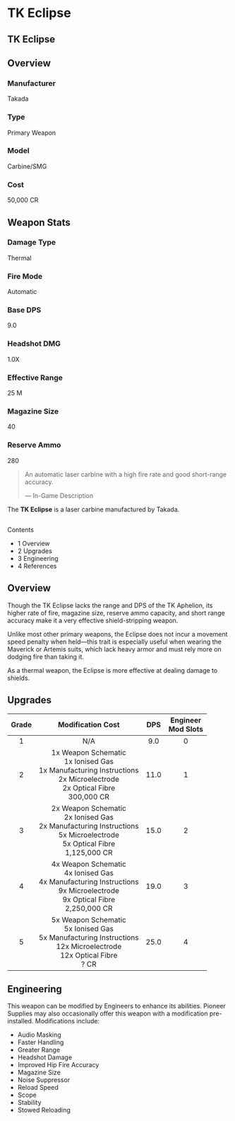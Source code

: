 # TK Eclipse
## TK Eclipse

		

## Overview

### Manufacturer

Takada

### Type

Primary Weapon

### Model

Carbine/SMG

### Cost

50,000 CR

## Weapon Stats

### Damage Type

Thermal

### Fire Mode

Automatic

### Base DPS

9.0

### Headshot DMG

1.0X

### Effective Range

25 M

### Magazine Size

40

### Reserve Ammo

280

> 
> 
> An automatic laser carbine with a high fire rate and good short-range accuracy.
> 
> 
> — In-Game Description
> 

The **TK Eclipse** is a laser carbine manufactured by Takada.

## 

Contents

- 1 Overview
- 2 Upgrades
- 3 Engineering
- 4 References

## Overview

Though the TK Eclipse lacks the range and DPS of the TK Aphelion, its higher rate of fire, magazine size, reserve ammo capacity, and short range accuracy make it a very effective shield-stripping weapon. 

Unlike most other primary weapons, the Eclipse does not incur a movement speed penalty when held—this trait is especially useful when wearing the Maverick or Artemis suits, which lack heavy armor and must rely more on dodging fire than taking it.

As a thermal weapon, the Eclipse is more effective at dealing damage to shields.

## Upgrades

| Grade | Modification Cost | DPS | Engineer<br>Mod Slots |
| :---: | :---: | :---: | :---: |
| 1 | N/A | 9.0 | 0 |
| 2 | 1x Weapon Schematic<br> 1x Ionised Gas<br> 1x Manufacturing Instructions<br>2x Microelectrode<br> 2x Optical Fibre<br>300,000 CR | 11.0 | 1 |
| 3 | 2x Weapon Schematic<br> 2x Ionised Gas<br> 2x Manufacturing Instructions<br> 5x Microelectrode<br> 5x Optical Fibre<br>1,125,000 CR | 15.0 | 2 |
| 4 | 4x Weapon Schematic<br>4x Ionised Gas<br>4x Manufacturing Instructions<br>9x Microelectrode<br>9x Optical Fibre<br>2,250,000 CR | 19.0 | 3 |
| 5 | 5x Weapon Schematic<br>5x Ionised Gas<br>5x Manufacturing Instructions<br>12x Microelectrode<br>12x Optical Fibre<br>? CR | 25.0 | 4 |

## Engineering

This weapon can be modified by Engineers to enhance its abilities. Pioneer Supplies may also occasionally offer this weapon with a modification pre-installed. Modifications include:

- Audio Masking
- Faster Handling
- Greater Range
- Headshot Damage
- Improved Hip Fire Accuracy
- Magazine Size
- Noise Suppressor
- Reload Speed
- Scope
- Stability
- Stowed Reloading